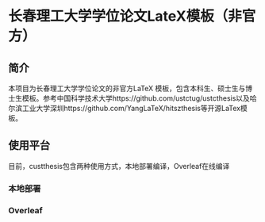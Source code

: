 # 长春理工大学学位论文LateX模板（非官方）
## 简介
本项目为长春理工大学学位论文的非官方LaTeX 模板，包含本科生、硕士生与博士生模板。参考中国科学技术大学https://github.com/ustctug/ustcthesis以及哈尔滨工业大学深圳https://github.com/YangLaTeX/hitszthesis等开源LaTex模板。
## 使用平台
目前，custthesis包含两种使用方式，本地部署编译，Overleaf在线编译
### 本地部署

### Overleaf
